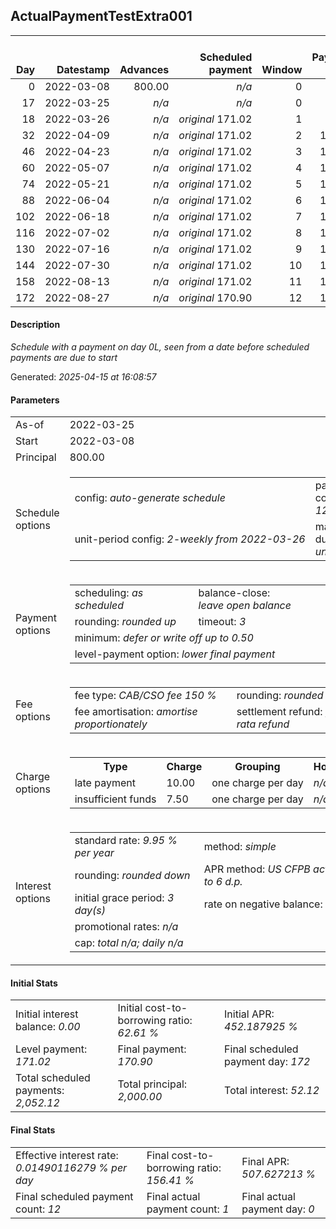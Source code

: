 <h2>ActualPaymentTestExtra001</h2><table><thead style="vertical-align: bottom;"><th style="text-align: right;">Day</th><th style="text-align: right;">Datestamp</th><th style="text-align: right;">Advances</th><th style="text-align: right;">Scheduled payment</th><th style="text-align: right;">Window</th><th style="text-align: right;">Payment due</th><th style="text-align: right;">Actual payments</th><th style="text-align: right;">Generated payment</th><th style="text-align: right;">Net effect</th><th style="text-align: right;">Payment status</th><th style="text-align: right;">Balance status</th><th style="text-align: right;">Simple interest</th><th style="text-align: right;">New interest</th><th style="text-align: right;">New charges</th><th style="text-align: right;">Principal portion</th><th style="text-align: right;">Fee portion</th><th style="text-align: right;">Interest portion</th><th style="text-align: right;">Charges portion</th><th style="text-align: right;">Fee refund</th><th style="text-align: right;">Principal balance</th><th style="text-align: right;">Fee balance</th><th style="text-align: right;">Interest balance</th><th style="text-align: right;">Charges balance</th><th style="text-align: right;">Settlement figure</th><th style="text-align: right;">Fee refund if&nbsp;settled</th></thead><tr style="text-align: right;"><td class="ci00">0</td><td class="ci01" style="white-space: nowrap;">2022-03-08</td><td class="ci02">800.00</td><td class="ci03" style="white-space: nowrap;"><i>n/a<i></td><td class="ci04">0</td><td class="ci05">0.00</td><td class="ci06"><i>confirmed</i>&nbsp;166.60</td><td class="ci07"><i>n/a</i></td><td class="ci08">166.60</td><td class="ci09"><i>extra&nbsp;payment</i></td><td class="ci10">open</td><td class="ci13">0.0000</td><td class="ci14">0.0000</td><td class="ci15"><i>n/a</i></td><td class="ci16">66.64</td><td class="ci17">99.96</td><td class="ci18">0.00</td><td class="ci19">0.00</td><td class="ci20">1,200.00</td><td class="ci21">733.36</td><td class="ci22">1,100.04</td><td class="ci23">0.0000</td><td class="ci24">0.00</td><td class="ci25">633.40</td><td class="ci26">1,200.00</td></tr><tr style="text-align: right;"><td class="ci00">17</td><td class="ci01" style="white-space: nowrap;">2022-03-25</td><td class="ci02"><i>n/a</i></td><td class="ci03" style="white-space: nowrap;"><i>n/a<i></td><td class="ci04">0</td><td class="ci05">0.00</td><td class="ci06"><i>n/a</i></td><td class="ci07"><i>n/a</i></td><td class="ci08">0.00</td><td class="ci09"><i>information&nbsp;only</i></td><td class="ci10">open</td><td class="ci13">8.4964</td><td class="ci14">8.4964</td><td class="ci15"><i>n/a</i></td><td class="ci16">0.00</td><td class="ci17">0.00</td><td class="ci18">0.00</td><td class="ci19">0.00</td><td class="ci20">1,081.40</td><td class="ci21">733.36</td><td class="ci22">1,100.04</td><td class="ci23">8.4964</td><td class="ci24">0.00</td><td class="ci25">760.49</td><td class="ci26">1,081.40</td></tr><tr style="text-align: right;"><td class="ci00">18</td><td class="ci01" style="white-space: nowrap;">2022-03-26</td><td class="ci02"><i>n/a</i></td><td class="ci03" style="white-space: nowrap;"><i>original</i> 171.02</td><td class="ci04">1</td><td class="ci05">4.42</td><td class="ci06"><i>n/a</i></td><td class="ci07"><i>n/a</i></td><td class="ci08">4.42</td><td class="ci09"><i>not&nbsp;yet&nbsp;due</i></td><td class="ci10">open</td><td class="ci13">0.4998</td><td class="ci14">0.4998</td><td class="ci15"><i>n/a</i></td><td class="ci16">0.00</td><td class="ci17">0.00</td><td class="ci18">4.42</td><td class="ci19">0.00</td><td class="ci20">1,074.42</td><td class="ci21">733.36</td><td class="ci22">1,100.04</td><td class="ci23">4.5762</td><td class="ci24">0.00</td><td class="ci25">767.97</td><td class="ci26">1,074.42</td></tr><tr style="text-align: right;"><td class="ci00">32</td><td class="ci01" style="white-space: nowrap;">2022-04-09</td><td class="ci02"><i>n/a</i></td><td class="ci03" style="white-space: nowrap;"><i>original</i> 171.02</td><td class="ci04">2</td><td class="ci05">171.02</td><td class="ci06"><i>n/a</i></td><td class="ci07"><i>n/a</i></td><td class="ci08">171.02</td><td class="ci09"><i>not&nbsp;yet&nbsp;due</i></td><td class="ci10">open</td><td class="ci13">6.9971</td><td class="ci14">6.9971</td><td class="ci15"><i>n/a</i></td><td class="ci16">63.78</td><td class="ci17">95.67</td><td class="ci18">11.57</td><td class="ci19">0.00</td><td class="ci20">976.75</td><td class="ci21">669.58</td><td class="ci22">1,004.37</td><td class="ci23">0.0000</td><td class="ci24">0.00</td><td class="ci25">868.22</td><td class="ci26">976.75</td></tr><tr style="text-align: right;"><td class="ci00">46</td><td class="ci01" style="white-space: nowrap;">2022-04-23</td><td class="ci02"><i>n/a</i></td><td class="ci03" style="white-space: nowrap;"><i>original</i> 171.02</td><td class="ci04">3</td><td class="ci05">171.02</td><td class="ci06"><i>n/a</i></td><td class="ci07"><i>n/a</i></td><td class="ci08">171.02</td><td class="ci09"><i>not&nbsp;yet&nbsp;due</i></td><td class="ci10">open</td><td class="ci13">6.3885</td><td class="ci14">6.3885</td><td class="ci15"><i>n/a</i></td><td class="ci16">65.85</td><td class="ci17">98.79</td><td class="ci18">6.38</td><td class="ci19">0.00</td><td class="ci20">879.07</td><td class="ci21">603.73</td><td class="ci22">905.58</td><td class="ci23">0.0000</td><td class="ci24">0.00</td><td class="ci25">801.26</td><td class="ci26">879.07</td></tr><tr style="text-align: right;"><td class="ci00">60</td><td class="ci01" style="white-space: nowrap;">2022-05-07</td><td class="ci02"><i>n/a</i></td><td class="ci03" style="white-space: nowrap;"><i>original</i> 171.02</td><td class="ci04">4</td><td class="ci05">171.02</td><td class="ci06"><i>n/a</i></td><td class="ci07"><i>n/a</i></td><td class="ci08">171.02</td><td class="ci09"><i>not&nbsp;yet&nbsp;due</i></td><td class="ci10">open</td><td class="ci13">5.7602</td><td class="ci14">5.7602</td><td class="ci15"><i>n/a</i></td><td class="ci16">66.10</td><td class="ci17">99.16</td><td class="ci18">5.76</td><td class="ci19">0.00</td><td class="ci20">781.40</td><td class="ci21">537.63</td><td class="ci22">806.42</td><td class="ci23">0.0000</td><td class="ci24">0.00</td><td class="ci25">733.67</td><td class="ci26">781.40</td></tr><tr style="text-align: right;"><td class="ci00">74</td><td class="ci01" style="white-space: nowrap;">2022-05-21</td><td class="ci02"><i>n/a</i></td><td class="ci03" style="white-space: nowrap;"><i>original</i> 171.02</td><td class="ci04">5</td><td class="ci05">171.02</td><td class="ci06"><i>n/a</i></td><td class="ci07"><i>n/a</i></td><td class="ci08">171.02</td><td class="ci09"><i>not&nbsp;yet&nbsp;due</i></td><td class="ci10">open</td><td class="ci13">5.1295</td><td class="ci14">5.1295</td><td class="ci15"><i>n/a</i></td><td class="ci16">66.36</td><td class="ci17">99.54</td><td class="ci18">5.12</td><td class="ci19">0.00</td><td class="ci20">683.73</td><td class="ci21">471.27</td><td class="ci22">706.88</td><td class="ci23">0.0000</td><td class="ci24">0.00</td><td class="ci25">665.44</td><td class="ci26">683.73</td></tr><tr style="text-align: right;"><td class="ci00">88</td><td class="ci01" style="white-space: nowrap;">2022-06-04</td><td class="ci02"><i>n/a</i></td><td class="ci03" style="white-space: nowrap;"><i>original</i> 171.02</td><td class="ci04">6</td><td class="ci05">171.02</td><td class="ci06"><i>n/a</i></td><td class="ci07"><i>n/a</i></td><td class="ci08">171.02</td><td class="ci09"><i>not&nbsp;yet&nbsp;due</i></td><td class="ci10">open</td><td class="ci13">4.4963</td><td class="ci14">4.4963</td><td class="ci15"><i>n/a</i></td><td class="ci16">66.61</td><td class="ci17">99.92</td><td class="ci18">4.49</td><td class="ci19">0.00</td><td class="ci20">586.05</td><td class="ci21">404.66</td><td class="ci22">606.96</td><td class="ci23">0.0000</td><td class="ci24">0.00</td><td class="ci25">596.59</td><td class="ci26">586.05</td></tr><tr style="text-align: right;"><td class="ci00">102</td><td class="ci01" style="white-space: nowrap;">2022-06-18</td><td class="ci02"><i>n/a</i></td><td class="ci03" style="white-space: nowrap;"><i>original</i> 171.02</td><td class="ci04">7</td><td class="ci05">171.02</td><td class="ci06"><i>n/a</i></td><td class="ci07"><i>n/a</i></td><td class="ci08">171.02</td><td class="ci09"><i>not&nbsp;yet&nbsp;due</i></td><td class="ci10">open</td><td class="ci13">3.8608</td><td class="ci14">3.8608</td><td class="ci15"><i>n/a</i></td><td class="ci16">66.86</td><td class="ci17">100.30</td><td class="ci18">3.86</td><td class="ci19">0.00</td><td class="ci20">488.38</td><td class="ci21">337.80</td><td class="ci22">506.66</td><td class="ci23">0.0000</td><td class="ci24">0.00</td><td class="ci25">527.10</td><td class="ci26">488.38</td></tr><tr style="text-align: right;"><td class="ci00">116</td><td class="ci01" style="white-space: nowrap;">2022-07-02</td><td class="ci02"><i>n/a</i></td><td class="ci03" style="white-space: nowrap;"><i>original</i> 171.02</td><td class="ci04">8</td><td class="ci05">171.02</td><td class="ci06"><i>n/a</i></td><td class="ci07"><i>n/a</i></td><td class="ci08">171.02</td><td class="ci09"><i>not&nbsp;yet&nbsp;due</i></td><td class="ci10">open</td><td class="ci13">3.2228</td><td class="ci14">3.2228</td><td class="ci15"><i>n/a</i></td><td class="ci16">67.12</td><td class="ci17">100.68</td><td class="ci18">3.22</td><td class="ci19">0.00</td><td class="ci20">390.70</td><td class="ci21">270.68</td><td class="ci22">405.98</td><td class="ci23">0.0000</td><td class="ci24">0.00</td><td class="ci25">456.98</td><td class="ci26">390.70</td></tr><tr style="text-align: right;"><td class="ci00">130</td><td class="ci01" style="white-space: nowrap;">2022-07-16</td><td class="ci02"><i>n/a</i></td><td class="ci03" style="white-space: nowrap;"><i>original</i> 171.02</td><td class="ci04">9</td><td class="ci05">171.02</td><td class="ci06"><i>n/a</i></td><td class="ci07"><i>n/a</i></td><td class="ci08">171.02</td><td class="ci09"><i>not&nbsp;yet&nbsp;due</i></td><td class="ci10">open</td><td class="ci13">2.5824</td><td class="ci14">2.5824</td><td class="ci15"><i>n/a</i></td><td class="ci16">67.37</td><td class="ci17">101.07</td><td class="ci18">2.58</td><td class="ci19">0.00</td><td class="ci20">293.03</td><td class="ci21">203.31</td><td class="ci22">304.91</td><td class="ci23">0.0000</td><td class="ci24">0.00</td><td class="ci25">386.21</td><td class="ci26">293.03</td></tr><tr style="text-align: right;"><td class="ci00">144</td><td class="ci01" style="white-space: nowrap;">2022-07-30</td><td class="ci02"><i>n/a</i></td><td class="ci03" style="white-space: nowrap;"><i>original</i> 171.02</td><td class="ci04">10</td><td class="ci05">171.02</td><td class="ci06"><i>n/a</i></td><td class="ci07"><i>n/a</i></td><td class="ci08">171.02</td><td class="ci09"><i>not&nbsp;yet&nbsp;due</i></td><td class="ci10">open</td><td class="ci13">1.9396</td><td class="ci14">1.9396</td><td class="ci15"><i>n/a</i></td><td class="ci16">67.63</td><td class="ci17">101.46</td><td class="ci18">1.93</td><td class="ci19">0.00</td><td class="ci20">195.35</td><td class="ci21">135.68</td><td class="ci22">203.45</td><td class="ci23">0.0000</td><td class="ci24">0.00</td><td class="ci25">314.80</td><td class="ci26">195.35</td></tr><tr style="text-align: right;"><td class="ci00">158</td><td class="ci01" style="white-space: nowrap;">2022-08-13</td><td class="ci02"><i>n/a</i></td><td class="ci03" style="white-space: nowrap;"><i>original</i> 171.02</td><td class="ci04">11</td><td class="ci05">171.02</td><td class="ci06"><i>n/a</i></td><td class="ci07"><i>n/a</i></td><td class="ci08">171.02</td><td class="ci09"><i>not&nbsp;yet&nbsp;due</i></td><td class="ci10">open</td><td class="ci13">1.2943</td><td class="ci14">1.2943</td><td class="ci15"><i>n/a</i></td><td class="ci16">67.89</td><td class="ci17">101.84</td><td class="ci18">1.29</td><td class="ci19">0.00</td><td class="ci20">97.68</td><td class="ci21">67.79</td><td class="ci22">101.61</td><td class="ci23">0.0000</td><td class="ci24">0.00</td><td class="ci25">242.74</td><td class="ci26">97.68</td></tr><tr style="text-align: right;"><td class="ci00">172</td><td class="ci01" style="white-space: nowrap;">2022-08-27</td><td class="ci02"><i>n/a</i></td><td class="ci03" style="white-space: nowrap;"><i>original</i> 170.90</td><td class="ci04">12</td><td class="ci05">170.04</td><td class="ci06"><i>n/a</i></td><td class="ci07"><i>n/a</i></td><td class="ci08">170.04</td><td class="ci09"><i>not&nbsp;yet&nbsp;due</i></td><td class="ci10">closed</td><td class="ci13">0.6465</td><td class="ci14">0.6465</td><td class="ci15"><i>n/a</i></td><td class="ci16">67.79</td><td class="ci17">101.61</td><td class="ci18">0.64</td><td class="ci19">0.00</td><td class="ci20">0.00</td><td class="ci21">0.00</td><td class="ci22">0.00</td><td class="ci23">0.0000</td><td class="ci24">0.00</td><td class="ci25">170.04</td><td class="ci26">0.00</td></tr></table><p><h4>Description</h4><i>Schedule with a payment on day 0L<Cent>, seen from a date before scheduled payments are due to start</i></p><p>Generated: <i>2025-04-15 at 16:08:57</i></p><h4>Parameters</h4><table><tr><td>As-of</td><td>2022-03-25</td></tr><tr><td>Start</td><td>2022-03-08</td></tr><tr><td>Principal</td><td>800.00</td></tr><tr><td>Schedule options</td><td><table><tr><td>config: <i>auto-generate schedule</i></td><td>payment count: <i>12</i></td></tr><tr><td style="white-space: nowrap;">unit-period config: <i>2-weekly from 2022-03-26</i></td><td>max duration: <i>unlimited</i></td></tr></table></td></tr><tr><td>Payment options</td><td><table><tr><td>scheduling: <i>as scheduled</i></td><td>balance-close: <i>leave&nbsp;open&nbsp;balance</i></td></tr><tr><td>rounding: <i>rounded up</i></td><td>timeout: <i>3</i></td></tr><tr><td colspan='2'>minimum: <i>defer&nbsp;or&nbsp;write&nbsp;off&nbsp;up&nbsp;to&nbsp;0.50</i></td></tr><tr><td colspan='2'>level-payment option: <i>lower&nbsp;final&nbsp;payment</i></td></tr></table></td></tr><tr><td>Fee options</td><td><table><tr><td>fee type: <i><i>CAB/CSO fee</i> 150 %</i></td><td>rounding: <i>rounded down</i></td></tr><tr><td>fee amortisation: <i>amortise proportionately</i></td><td>settlement refund: <i>pro-rata refund</i></td></tr></table></td></tr><tr><td>Charge options</td><td><table><tr><th>Type</th><th>Charge</th><th>Grouping</th><th>Holidays</th></tr><tr><td>late payment</td><td>10.00</td><td>one charge per day</td><td><i>n/a</i></td></tr><tr><td>insufficient funds</td><td>7.50</td><td>one charge per day</td><td><i>n/a</i></td></tr></table></td></tr><tr><td>Interest options</td><td><table><tr><td>standard rate: <i>9.95 % per year</i></td><td>method: <i>simple</i></td></tr><tr><td>rounding: <i>rounded down</i></td><td>APR method: <i>US CFPB actuarial to 6 d.p.</i></td></tr><tr><td>initial grace period: <i>3 day(s)</i></td><td>rate on negative balance: <i>zero</i></td></tr><tr><td colspan="2">promotional rates: <i><i>n/a</i></i></td></tr><tr><td colspan="2">cap: <i>total <i>n/a</i>; daily <i>n/a</i></td></tr></table></td></tr></table><h4>Initial Stats</h4><table><tr><td>Initial interest balance: <i>0.00</i></td><td>Initial cost-to-borrowing ratio: <i>62.61 %</i></td><td>Initial APR: <i>452.187925 %</i></td></tr><tr><td>Level payment: <i>171.02</i></td><td>Final payment: <i>170.90</i></td><td>Final scheduled payment day: <i>172</i></td></tr><tr><td>Total scheduled payments: <i>2,052.12</i></td><td>Total principal: <i>2,000.00</i></td><td>Total interest: <i>52.12</i></td></tr></table><h4>Final Stats</h4><table><tr><td>Effective interest rate: <i>0.01490116279 % per day</i></td><td>Final cost-to-borrowing ratio: <i>156.41 %</i></td><td>Final APR: <i>507.627213 %</i></td></tr><tr><td>Final scheduled payment count: <i>12</i></td><td>Final actual payment count: <i>1</i></td><td>Final actual payment day: <i>0</i></td></tr></table>